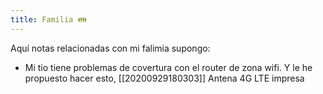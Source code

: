 ```yaml
---
title: Familia 👪
---
```


Aquí notas relacionadas con mi falimia supongo:

* Mi tio tiene problemas de covertura con el router de zona wifi. Y le he propuesto hacer esto, [[20200929180303]] Antena 4G LTE impresa